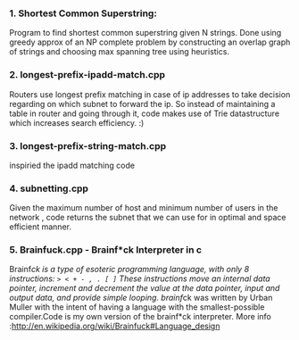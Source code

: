 ### 1. Shortest Common Superstring:
Program to find shortest common superstring given N strings. Done using greedy approx of an NP complete problem by 
constructing an overlap graph of strings and choosing max spanning tree using heuristics.

### 2. longest-prefix-ipadd-match.cpp 
Routers use longest prefix matching in case of ip addresses to take decision regarding on
which subnet to forward the ip. So instead of maintaining a table in router and going through it, code makes use of
Trie datastructure which increases search efficiency. :)

### 3. longest-prefix-string-match.cpp
inspiried the ipadd matching code

### 4. subnetting.cpp 
Given the maximum number of host and minimum number of users in the network , code returns the subnet that we can use for in optimal and space efficient manner.

### 5. Brainfuck.cpp - Brainf*ck Interpreter in c
Brainf*ck is a type of esoteric programming language, with only 8 instructions:
`> < + - , . [ ]`
These instructions move an internal data pointer, increment and decrement the value at the data pointer, input and output data, and provide simple looping.
brainf*ck was written by Urban Muller with the intent of having a language with the smallest-possible compiler.Code is my own version of the brainf*ck 
interpreter. More info :http://en.wikipedia.org/wiki/Brainfuck#Language_design


